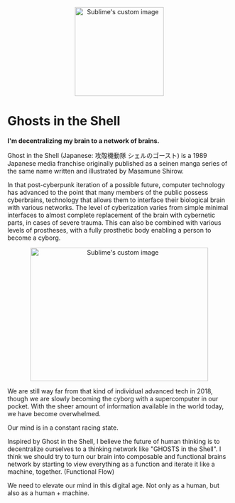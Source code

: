 
<p align="center">
  <img width="200" height="200" src="https://avatars2.githubusercontent.com/u/3938314?s=460&v=4" alt="Sublime's custom image"/>
</p>


# Ghosts in the Shell

**I'm decentralizing my brain to a network of brains.**

Ghost in the Shell (Japanese: 攻殻機動隊 シェルのゴースト) is a 1989 Japanese media franchise originally published as a seinen manga series of the same name written and illustrated by Masamune Shirow. 

In that post-cyberpunk iteration of a possible future, computer technology has advanced to the point that many members of the public possess cyberbrains, technology that allows them to interface their biological brain with various networks. The level of cyberization varies from simple minimal interfaces to almost complete replacement of the brain with cybernetic parts, in cases of severe trauma. This can also be combined with various levels of prostheses, with a fully prosthetic body enabling a person to become a cyborg. 

<p align="center">
  <img width="400" height="300" src="http://i.imgur.com/U4wIoj7.gif" alt="Sublime's custom image"/>
</p>


We are still way far from that kind of individual advanced tech in 2018, though we are slowly becoming the cyborg with a supercomputer in our pocket. With the sheer amount of information available in the world today, we have become overwhelmed. 

Our mind is in a constant racing state.

Inspired by Ghost in the Shell, I believe the future of human thinking is to decentralize ourselves to a thinking network like "GHOSTS in the Shell". I think we should try to turn our brain into composable and functional brains network by starting to view everything as a function and iterate it like a machine, together. (Functional Flow)

We need to elevate our mind in this digital age. Not only as a human, but also as a human + machine.

